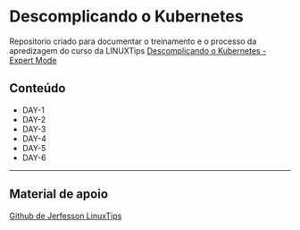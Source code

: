 # Descomplicando o Kubernetes

Repositorio criado para documentar o treinamento e o processo da apredizagem do curso da LINUXTips [Descomplicando o Kubernetes - Expert Mode](https://www.linuxtips.io/course/descomplicando-o-kubernetes-expert-mode)

## Conteúdo

- DAY-1
- DAY-2
- DAY-3
- DAY-4
- DAY-5
- DAY-6

---
## Material de apoio

[Github de Jerfesson LinuxTips](https://github.com/badtuxx/DescomplicandoKubernetes) 

